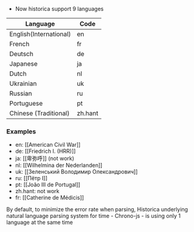 - Now historica support 9 languages

| Language               | Code    |
| ---------------------- | ------- |
| English(International) | en      |
| French                 | fr      |
| Deutsch                | de      |
| Japanese               | ja      |
| Dutch                  | nl      |
| Ukrainian              | uk      |
| Russian                | ru      |
| Portuguese             | pt      |
| Chinese (Traditional)  | zh.hant |
### Examples 
- en: [[American Civil War]]
- de: [[Friedrich I. (HRR)]]
- ja: [[卑弥呼]] (not work)
- nl: [[Wilhelmina der Nederlanden]]
- uk:  [[Зеленський Володимир Олександрович]]
- ru: [[Пётр I]]
- pt: [[João III de Portugal]]
- zh.hant: not work
- fr: [[Catherine de Médicis]]


By default, to minimize the error rate when parsing, Historica underlying natural language parsing system for time - Chrono-js - is using only 1 language at the same time



